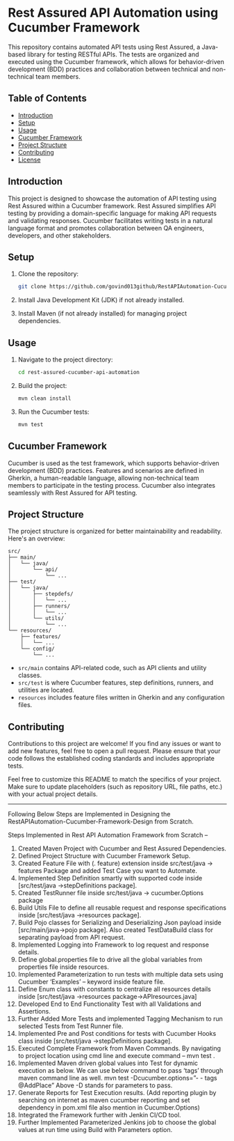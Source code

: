 # Rest Assured API Automation using Cucumber Framework

This repository contains automated API tests using Rest Assured, a Java-based library for testing RESTful APIs. The tests are organized and executed using the Cucumber framework, which allows for behavior-driven development (BDD) practices and collaboration between technical and non-technical team members.

## Table of Contents

- [Introduction](#introduction)
- [Setup](#setup)
- [Usage](#usage)
- [Cucumber Framework](#cucumber-framework)
- [Project Structure](#project-structure)
- [Contributing](#contributing)
- [License](#license)

## Introduction

This project is designed to showcase the automation of API testing using Rest Assured within a Cucumber framework. Rest Assured simplifies API testing by providing a domain-specific language for making API requests and validating responses. Cucumber facilitates writing tests in a natural language format and promotes collaboration between QA engineers, developers, and other stakeholders.

## Setup

1. Clone the repository:

   ```bash
   git clone https://github.com/govind013github/RestAPIAutomation-Cucumber-Framework-Design.git
   ```

2. Install Java Development Kit (JDK) if not already installed.
3. Install Maven (if not already installed) for managing project dependencies.

## Usage

1. Navigate to the project directory:

   ```bash
   cd rest-assured-cucumber-api-automation
   ```

2. Build the project:

   ```bash
   mvn clean install
   ```

3. Run the Cucumber tests:

   ```bash
   mvn test
   ```

## Cucumber Framework

Cucumber is used as the test framework, which supports behavior-driven development (BDD) practices. Features and scenarios are defined in Gherkin, a human-readable language, allowing non-technical team members to participate in the testing process. Cucumber also integrates seamlessly with Rest Assured for API testing.

## Project Structure

The project structure is organized for better maintainability and readability. Here's an overview:

```
src/
├── main/
│   └── java/
│       └── api/
│           └── ...
├── test/
│   └── java/
│       ├── stepdefs/
│       │   └── ...
│       ├── runners/
│       │   └── ...
│       └── utils/
│           └── ...
└── resources/
    ├── features/
    │   └── ...
    └── config/
        └── ...
```

- `src/main` contains API-related code, such as API clients and utility classes.
- `src/test` is where Cucumber features, step definitions, runners, and utilities are located.
- `resources` includes feature files written in Gherkin and any configuration files.

## Contributing

Contributions to this project are welcome! If you find any issues or want to add new features, feel free to open a pull request. Please ensure that your code follows the established coding standards and includes appropriate tests.

Feel free to customize this README to match the specifics of your project. Make sure to update placeholders (such as repository URL, file paths, etc.) with your actual project details.

----------------------------------------------------------------------------------------------------------------------------------------------------------------------------
Following Below Steps are Implemented in Designing the RestAPIAutomation-Cucumber-Framework-Design from Scratch.

Steps Implemented in Rest API Automation Framework from Scratch – 

1.	Created Maven Project with Cucumber and Rest Assured Dependencies.
2.	Defined Project Structure with Cucumber Framework Setup.
3.	Created Feature File with (. feature) extension inside src/test/java -> features Package and added Test Case you want to Automate.
4.	Implemented Step Definition smartly with supported code inside 
   [src/test/java ->stepDefinitions package].
5.	Created TestRunner file inside src/test/java -> cucumber.Options package
6.	Build Utils File to define all reusable request and response specifications inside
   [src/test/java ->resources package].
7.	Build Pojo classes for Serializing and Deserializing Json payload inside 
   [src/main/java->pojo package]. 
   Also created TestDataBuild class for separating payload from API request.
8.	Implemented Logging into Framework to log request and response details.
9.	Define global.properties file to drive all the global variables from properties file 
   inside resources.
10.  Implemented Parameterization to run tests with multiple data sets using Cucumber
    ‘Examples’ – keyword inside feature file.
11.	Define Enum class with constants to centralize all resources details inside [src/test/java ->resources package->APIresources.java]
12.	Developed End to End Functionality Test with all Validations and Assertions.
13.	Further Added More Tests and implemented Tagging Mechanism to run selected Tests from Test Runner file.
14.	Implemented Pre and Post conditions for tests with Cucumber Hooks class inside
      [src/test/java ->stepDefinitions package].
15.	Executed Complete Framework from Maven Commands. By navigating to project location using cmd line and execute command – mvn test .
16.	Implemented Maven driven global values into Test for dynamic execution as below.
      We can use below command to pass ‘tags’ through maven command line as well.
      mvn test -Dcucumber.options=”- - tags @AddPlace”
      Above -D stands for parameters to pass.
17.	Generate Reports for Test Execution results. (Add reporting plugin by searching on internet as maven cucumber reporting and set dependency in pom.xml file also 
      mention in Cucumber.Options)
18.	Integrated the Framework further with Jenkin CI/CD tool.
19.	Further Implemented Parameterized Jenkins job to choose the global values at run time using Build with Parameters option.
